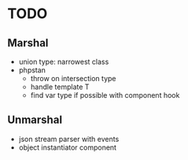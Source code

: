 # TODO

## Marshal
- union type: narrowest class
- phpstan
    - throw on intersection type
    - handle template T
    - find var type if possible with component hook

## Unmarshal
- json stream parser with events
- object instantiator component
